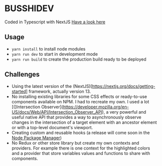 # BUSSHIDEV

Coded in Typescript with NextJS
[Have a look here](https://busshidev.fr)

## Usage

- `yarn install` to install node modules
- `yarn run dev` to start in development mode
- `yarn run build` to create the production build ready to be deployed

## Challenges

- Using the latest version of the (NextJS)[https://nextjs.org/docs/getting-started] framework, actually version 13.
- No installing existing libraries for some CSS effects or ready-to-use components available on NPM. I had to recreate my own. I used a lot [(]Intersection Observer](https://developer.mozilla.org/en-US/docs/Web/API/Intersection_Observer_API), a very powerful and useful native API that provides a way to asynchronously observe changes in the intersection of a target element with an ancestor element or with a top-level document's viewport.
- Creating custom and reusable hooks (a release will come soon in the [Node Package Manager](https://npmjs.com))
- No Redux or other store library but create my own contexts and providers. For example there is one context for the highlighted colors and a provider that store variables values and functions to share with components.

